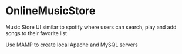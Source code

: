 # OnlineMusicStore
Music Store UI similar to spotify where users can search, play and add songs to their favorite list

Use MAMP to create local Apache and MySQL servers
